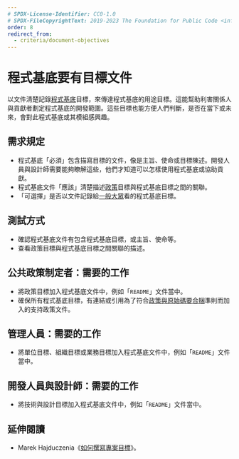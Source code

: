 ```yaml
---
# SPDX-License-Identifier: CC0-1.0
# SPDX-FileCopyrightText: 2019-2023 The Foundation for Public Code <info@publiccode.net>, https://standard.publiccode.net/AUTHORS
order: 8
redirect_from:
  - criteria/document-objectives
---
```


# 程式基底要有目標文件

以文件清楚記錄[程式基底](../glossary.md#codebase)目標，來傳達程式基底的用途目標。這能幫助利害關係人與貢獻者劃定程式基底的開發範圍。這些目標也能方便人們判斷，是否在當下或未來，會對此程式基底或其模組感興趣。

## 需求規定

* 程式基底「必須」包含描寫目標的文件，像是主旨、使命或目標陳述。開發人員與設計師需要能夠瞭解這些，他們才知道可以怎樣使用程式基底或協助貢獻。
* 程式基底文件「應該」清楚描述[政策](../glossary.md#policy)目標與程式基底目標之間的關聯。
* 「可選擇」是否以文件記錄給[一般大眾](../glossary.md#general-public)看的程式基底目標。

## 測試方式

* 確認程式基底文件有包含程式基底目標，或主旨、使命等。
* 查看政策目標與程式基底目標之間關聯的描述。

## 公共政策制定者：需要的工作

* 將政策目標加入程式基底文件中，例如「`README`」文件當中。
* 確保所有程式基底目標，有連結或引用為了符合[政策與原始碼要合捆](bundle-policy-and-source-code.md)準則而加入的支持政策文件。

## 管理人員：需要的工作

* 將單位目標、組織目標或業務目標加入程式基底文件中，例如「`README`」文件當中。

## 開發人員與設計師：需要的工作

* 將技術與設計目標加入程式基底文件中，例如「`README`」文件當中。

## 延伸閱讀

* Marek Hajduczenia《[如何撰寫專案目標](http://grouper.ieee.org/groups/802/3/RTPGE/public/may12/hajduczenia_01_0512.pdf)》。
